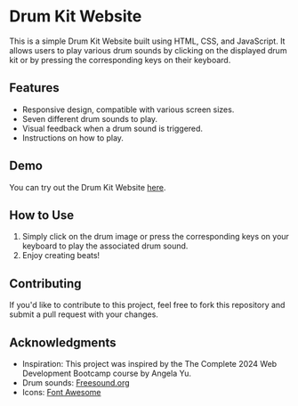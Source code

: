 # Drum Kit Website

This is a simple Drum Kit Website built using HTML, CSS, and JavaScript. It allows users to play various drum sounds by clicking on the displayed drum kit or by pressing the corresponding keys on their keyboard.

## Features

- Responsive design, compatible with various screen sizes.
- Seven different drum sounds to play.
- Visual feedback when a drum sound is triggered.
- Instructions on how to play.

## Demo

You can try out the Drum Kit Website [here](https://debarjunchakraborty.github.io/DrumKit/).

## How to Use

1. Simply click on the drum image or press the corresponding keys on your keyboard to play the associated drum sound.
2. Enjoy creating beats!

## Contributing

If you'd like to contribute to this project, feel free to fork this repository and submit a pull request with your changes.

## Acknowledgments

- Inspiration: This project was inspired by the The Complete 2024 Web Development Bootcamp course by Angela Yu.
- Drum sounds: [Freesound.org](https://freesound.org/)
- Icons: [Font Awesome](https://fontawesome.com/)
